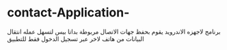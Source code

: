 # contact-Application-
برنامج لاجهزه الاندرويد يقوم بحفظ جهات الاتصال مربوطة بداتا بيس لتسهل عمله انتقال البيانات من هاتف لاخر عبر تسجيل الدخول فقط للتطبيق 
